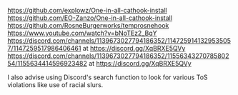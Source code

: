 https://github.com/explowz/One-in-all-cathook-install
https://github.com/EO-Zanzo/One-in-all-cathook-install
https://github.com/RosneBurgerworks/temprosnehook
https://www.youtube.com/watch?v=bNoTEz2_BqY
https://discord.com/channels/1139673027794186352/1147259141329535057/1147259517986406461 at https://discord.gg/XqBRXE5QVy
https://discord.com/channels/1139673027794186352/1155634327078580254/1155634414596923482 at https://discord.gg/XqBRXE5QVy

I also advise using Discord's search function to look for various ToS violations like use of racial slurs.